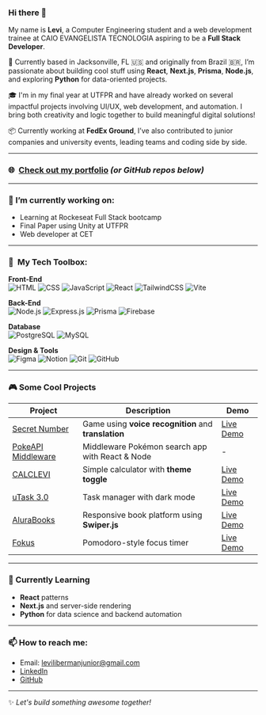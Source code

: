 ### Hi there 👋

My name is **Levi**, a Computer Engineering student and a web development trainee at CAIO EVANGELISTA TECNOLOGIA aspiring to be a **Full Stack Developer**.  

📌 Currently based in Jacksonville, FL 🇺🇸 and originally from Brazil 🇧🇷, I’m passionate about building cool stuff using **React**, **Next.js**, **Prisma**, **Node.js**, and exploring **Python** for data-oriented projects.

🎓 I'm in my final year at UTFPR and have already worked on several impactful projects involving UI/UX, web development, and automation. I bring both creativity and logic together to build meaningful digital solutions! 

📦 Currently working at **FedEx Ground**, I’ve also contributed to junior companies and university events, leading teams and coding side by side.

---

### 🌐 &nbsp;[Check out my portfolio](https://leviljr.github.io) *(or GitHub repos below)* 

---

### 🔭 I’m currently working on:
- Learning at Rockeseat Full Stack bootcamp
- Final Paper using Unity at UTFPR
- Web developer at CET

---

### 🚀 &nbsp;My Tech Toolbox:

**Front-End**  
![HTML](https://img.shields.io/badge/-HTML-333333?style=for-the-badge&logo=html5&logoColor=orange)
![CSS](https://img.shields.io/badge/-CSS-333333?style=for-the-badge&logo=css3&logoColor=blue)
![JavaScript](https://img.shields.io/badge/-JavaScript-333333?style=for-the-badge&logo=javascript&logoColor=yellow)
![React](https://img.shields.io/badge/-React-333333?style=for-the-badge&logo=react&logoColor=61DAFB)
![TailwindCSS](https://img.shields.io/badge/-TailwindCSS-333333?style=for-the-badge&logo=tailwind-css&logoColor=38bdf8)
![Vite](https://img.shields.io/badge/-Vite-333333?style=for-the-badge&logo=vite&logoColor=646CFF)

**Back-End**  
![Node.js](https://img.shields.io/badge/-Node.js-333333?style=for-the-badge&logo=node.js&logoColor=green)
![Express.js](https://img.shields.io/badge/-Express.js-333333?style=for-the-badge&logo=express&logoColor=white&color=20232A)
![Prisma](https://img.shields.io/badge/-Prisma-333333?style=for-the-badge&logo=Prisma&logoColor=white&color=20232A)
![Firebase](https://img.shields.io/badge/-Firebase-333333?style=for-the-badge&logo=firebase&logoColor=orange&color=20232A)

**Database**  
![PostgreSQL](https://img.shields.io/badge/-PostgreSQL-333333?style=for-the-badge&logo=postgresql&logoColor=blue&color=20232A)
![MySQL](https://img.shields.io/badge/-MySQL-333333?style=for-the-badge&logo=mysql&logoColor=white&color=20232A)

**Design & Tools**  
![Figma](https://img.shields.io/badge/-Figma-333333?style=for-the-badge&logo=figma&logoColor=white&color=20232A)
![Notion](https://img.shields.io/badge/-Notion-333333?style=for-the-badge&logo=notion&logoColor=white&color=20232A)
![Git](https://img.shields.io/badge/-Git-333333?style=for-the-badge&logo=git&logoColor=orange&color=20232A)
![GitHub](https://img.shields.io/badge/-GitHub-333333?style=for-the-badge&logo=github&logoColor=white&color=20232A)

---

### 🎮 Some Cool Projects

| Project | Description | Demo |
|--------|-------------|------|
| [Secret Number](https://github.com/LeviLJR/secret-number) | Game using **voice recognition** and **translation** | [Live Demo](https://secret-number-levi.vercel.app/) |
| [PokeAPI Middleware](https://github.com/LeviLJR/pokeapi-middleware) | Middleware Pokémon search app with React & Node | - |
| [CALCLEVI](https://github.com/LeviLJR/calclevi) | Simple calculator with **theme toggle** | [Live Demo](https://calclevi.vercel.app/) |
| [uTask 3.0](https://github.com/LeviLJR/UTask) | Task manager with dark mode | [Live Demo](https://you-task.vercel.app/) |
| [AluraBooks](https://github.com/LeviLJR/AluraBooks) | Responsive book platform using **Swiper.js** | [Live Demo](https://alurabooks-levi.vercel.app/) |
| [Fokus](https://github.com/LeviLJR/Fokus) | Pomodoro-style focus timer | [Live Demo](https://fokus-levi.vercel.app/) |

---

### 🧠 Currently Learning
-  **React** patterns
-  **Next.js** and server-side rendering
-  **Python** for data science and backend automation

---

### 📫 How to reach me:
- Email: levilibermanjunior@gmail.com  
- [LinkedIn](https://linkedin.com/in/leviljr)  
- [GitHub](https://github.com/LeviLJR)

---

✨ *Let's build something awesome together!*  
